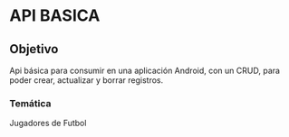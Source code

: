 # API BASICA
## Objetivo
Api básica para consumir en una aplicación Android, con un CRUD, para poder crear, actualizar y borrar registros.
### Temática
Jugadores de Futbol
